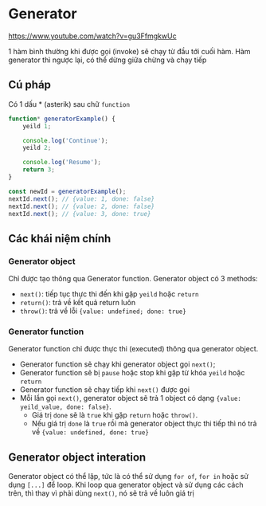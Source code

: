 # Generator

<https://www.youtube.com/watch?v=gu3FfmgkwUc>

1 hàm bình thường khi được gọi (invoke) sẽ chạy từ đầu tới cuối hàm. Hàm generator thì ngược lại, có thể dừng giữa chừng và chạy tiếp

## Cú pháp

Có 1 dấu * (asterik) sau chữ `function`
```js
function* generatorExample() {
	yeild 1;

	console.log('Continue');
	yeild 2;

	console.log('Resume');
	return 3;
}

const newId = generatorExample();
nextId.next(); // {value: 1, done: false}
nextId.next(); // {value: 2, done: false}
nextId.next(); // {value: 3, done: true}
```

## Các khái niệm chính

### Generator object

Chỉ được tạo thông qua Generator function.
Generator object có 3 methods:

- `next()`: tiếp tục thực thi đến khi gặp `yeild` hoặc `return`
- `return()`: trả về kết quả return luôn
- `throw()`: trả về lỗi `{value: undefined; done: true}`

### Generator function

Generator function chỉ được thực thi (executed) thông qua generator object.

- Generator function sẽ chạy khi generator object gọi `next()`;
- Generator function sẽ bị `pause` hoặc stop khi gặp từ khóa `yeild` hoặc `return`
- Generator function sẽ chạy tiếp khi `next()` được gọi
- Mỗi lần gọi `next()`, generator object sẽ trả 1 object có dạng `{value: yeild_value, done: false}`.
  - Giá trị `done` sẽ là `true` khi gặp `return` hoặc `throw()`.
  - Nếu giá trị `done` là `true` rồi mà generator object thực thi tiếp thì nó trả về `{value: undefined, done: true}`

## Generator object interation

Generator object có thể lặp, tức là có thể sử dụng `for of`, `for in` hoặc sử dụng `[...]` để loop.
Khi loop qua generator object và sử dụng các cách trên, thì thay vì phải dùng `next()`, nó sẽ trả về luôn giá trị